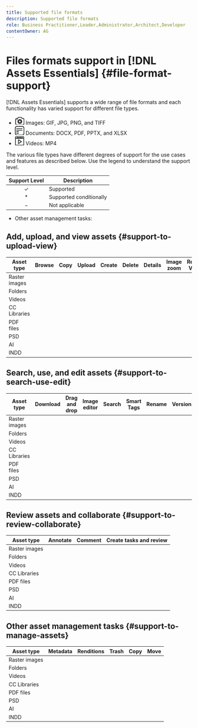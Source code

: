 ```yaml
---
title: Supported file formats
description: Supported file formats
role: Business Practitioner,Leader,Administrator,Architect,Developer
contentOwner: AG
---
```


# Files formats support in [!DNL Assets Essentials] {#file-format-support}

[!DNL Assets Essentials] supports a wide range of file formats and each functionality has varied support for different file types.

* ![image file type icon](assets/do-not-localize/image-icon.png) Images: GIF, JPG, PNG, and TIFF
* ![document file type icon](assets/do-not-localize/document-icon.png) Documents: DOCX, PDF, PPTX, and XLSX
* ![video file type icon](assets/do-not-localize/video-icon.png) Videos: MP4

The various file types have different degrees of support for the use cases and features as described below. Use the legend to understand the support level.

| Support Level |          Description           |
| :-----------: | ------------------------------ |
|   &#10003;    | Supported                      |
|     &#42;     | Supported conditionally        |
|    &minus;    | Not applicable                 |

* Other asset management tasks: 

## Add, upload, and view assets {#support-to-upload-view}

| Asset type | Browse | Copy | Upload | Create | Delete | Details | Image zoom | Recently Viewed |
|---|---|---|---|---|---|---|---|---|
| Raster images | | | | | | | | |
| Folders |  | | | | | | | |
| Videos |  | | | | | | | |
| CC Libraries |  | | | | | | | |
| PDF files |  | | | | | | | |
| PSD |  | | | | | | | |
| AI |  | | | | | | | |
| INDD |  | | | | | | | |

## Search, use, and edit assets {#support-to-search-use-edit}

| Asset type | Download  | Drag and drop | Image editor | Search | Smart Tags | Rename | Versions |
| --- | ---  | --- | --- | --- | --- | --- | --- |
| Raster images |   |   |   |  |  |  |  |
| Folders | |   |   |  |  |  |  |
| Videos | |   |   |  |  |  |  |
| CC Libraries | |   |   |  |  |  |  |
| PDF files | |   |   |  |  |  |  |
| PSD | |   |   |  |  |  |  |
| AI | |   |   |  |  |  |  |
| INDD | |   |   |  |  |  |  |

## Review assets and collaborate {#support-to-review-collaborate}

| Asset type | Annotate | Comment | Create tasks and review |
| --- | --- | --- | --- |
| Raster images |  | | |
| Folders | |   | | |
| Videos | |   | | |
| CC Libraries | |  | | |
| PDF files | |  | | |
| PSD | |  | | |
| AI | |  | | |
| INDD | |  | | |

## Other asset management tasks {#support-to-manage-assets}

| Asset type | Metadata | Renditions | Trash | Copy | Move |
| --- | --- | --- | --- | --- | --- |
| Raster images |  | | | | |
| Folders | |   | | |  | |
| Videos | |   | | |  | |
| CC Libraries | |  | | |  | |
| PDF files | |  | | | | |
| PSD | |  | | | | |
| AI | |  | | | | |
| INDD | |  | | | | |

<!-- TBD: Saving template table separately.
| Asset type | Features |
|---|---|
| Raster images |  |
| Folders | |
| Videos | |
| CC Libraries | |
| PDF files | |
| PSD | |
| AI | |
| INDD | |

>[!MORELIKETHIS]
>
>* []()
-->

